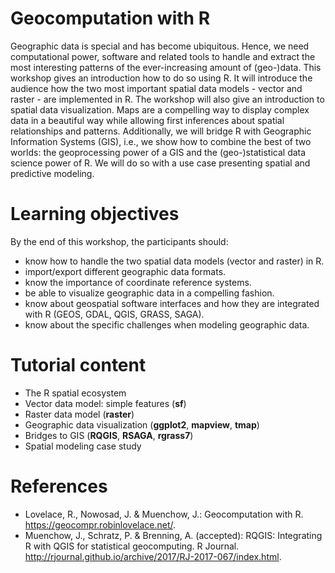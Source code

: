# Geocomputation with R
Geographic data is special and has become ubiquitous.
Hence, we need computational power, software and related tools to handle and extract the most interesting patterns of the ever-increasing amount of (geo-)data. 
This workshop gives an introduction how to do so using R.
It will introduce the audience how the two most important spatial data models - vector and raster - are implemented in R. 
The workshop will also give an introduction to spatial data visualization. 
Maps are a compelling way to display complex data in a beautiful way while allowing first inferences about spatial relationships and patterns.
Additionally, we will bridge R with Geographic Information Systems (GIS), i.e., we show how to combine the best of two worlds: the geoprocessing power of a GIS and the (geo-)statistical data science power of R.
We will do so with a use case presenting spatial and predictive modeling.

# Learning objectives
By the end of this workshop, the participants should:

* know how to handle the two spatial data models (vector and raster) in R.
* import/export different geographic data formats.
* know the importance of coordinate reference systems.
* be able to visualize geographic data in a compelling fashion.
* know about geospatial software interfaces and how they are integrated with R (GEOS, GDAL, QGIS, GRASS, SAGA).
* know about the specific challenges when modeling geographic data.

# Tutorial content

* The R spatial ecosystem
* Vector data model: simple features (**sf**)
* Raster data model (**raster**)
* Geographic data visualization (**ggplot2**, **mapview**, **tmap**)
* Bridges to GIS (**RQGIS**, **RSAGA**, **rgrass7**)
* Spatial modeling case study

# References
- Lovelace, R., Nowosad, J. & Muenchow, J.: Geocomputation with R. https://geocompr.robinlovelace.net/.
- Muenchow, J., Schratz, P. & Brenning, A. (accepted): RQGIS: Integrating R with QGIS for statistical geocomputing. R Journal. http://rjournal.github.io/archive/2017/RJ-2017-067/index.html.
